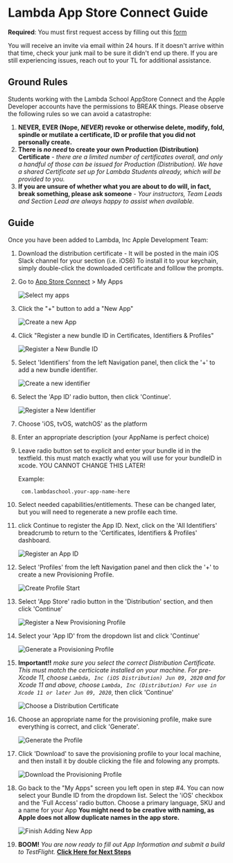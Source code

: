 # Lambda App Store Connect Guide


**Required**: You must first request access by filling out this [form](https://forms.gle/WmS5j6tcW9XFEEGv7)

You will receive an invite via email within 24 hours. If it doesn't arrive within that time, check your junk mail to be sure it didn't end up there. If you are still experiencing issues, reach out to your TL for additional assistance.

## Ground Rules

Students working with the Lambda School AppStore Connect and the Apple Developer accounts have the permissions to BREAK things. Please observe the following rules so we can avoid a catastrophe:

1. **NEVER, EVER (Nope, *NEVER*) revoke or otherwise delete, modify, fold, spindle or mutilate a certificate, ID or profile that you did not personally create.**
2. **There is *no need* to create your own Production (Distribution) Certificate** - *there are a limited number of certificates overall, and only a handful of those can be issued for Production (Distribution). We have a shared Certificate set up for Lambda Students already, which will be provided to you.*
3. **If you are unsure of whether what you are about to do will, in fact, break something, please ask someone** - *Your instructors, Team Leads and Section Lead are always happy to assist when available.*

## Guide

Once you have been added to Lambda, Inc Apple Development Team:

1. Download the distribution certificate - It will be posted in the main iOS Slack channel for your section (i.e. iOS6) To install it to your keychain, simply double-click the downloaded certificate and folllow the prompts.

2. Go to [App Store Connect](https://appstoreconnect.apple.com/login) > My Apps

	![Select my apps](./Assets/Images/1.Select-my-apps.png)
	
3. Click the "+" button to add a "New App"
    
    ![Create a new App](./Assets/Images/2.Create-a-New-App.png)
    
4. Click "Register a new bundle ID in Certificates, Identifiers & Profiles"
	
	![Register a New Bundle ID](./Assets/Images/3.Register-a-New-Bundle-ID.png)
	
5. Select 'Identifiers' from the left Navigation panel, then click the '+' to add a new bundle identifier.

	![Create a new identifier](./Assets/Images/4.CreateANewIdentifier.png)
	
6. Select the 'App ID' radio button, then click 'Continue'.

	![Register a New Identifier](./Assets/Images/5.RegisterANewIdentifier.png)
	
7. Choose 'iOS, tvOS, watchOS' as the platform
8. Enter an appropriate description (your AppName is perfect choice)
9. Leave radio button set to explicit and enter your bundle id in the textfield. this must match exactly what you will use for your bundleID in xcode. YOU CANNOT CHANGE THIS LATER!
	
	Example: 
		
		com.lambdaschool.your-app-name-here

10. Select needed capabilities/entitlements. These can be changed later, but you will need to regenerate a new profile each time.
11. click Continue to register the App ID. Next, click on the 'All Identifiers' breadcrumb to return to the 'Certificates, Identifiers & Profiles' dashboard.

	![Register an App ID](./Assets/Images/6.RegisterAnAppID.png)
	
12. Select 'Profiles' from the left Navigation panel and then click the '+' to create a new Provisioning Profile.

	![Create Profile Start](./Assets/Images/7.CreateAProfile-1.png)
	
13. Select 'App Store' radio button in the 'Distribution' section, and then click 'Continue'

	![Register a New Provisioning Profile](./Assets/Images/8.RegisterNewProvisioningProfile.png)
	
14. Select your 'App ID' from the dropdown list and click 'Continue'

	![Generate a Provisioning Profile](./Assets/Images/9.GenerateProvisioningProfile.png)
	
15. **Important!!** *make sure you select the correct Distribution Certificate. This must match the certicicate installed on your machine. For pre-Xcode 11, choose `Lambda, Inc (iOS Distribution) Jun 09, 2020` and for Xcode 11 and above, choose `Lambda, Inc (Distribution) For use in Xcode 11 or later Jun 09, 2020`*, then click 'Continue'

	![Choose a Distribution Certificate](./Assets/Images/10.ChooseDistributionCertificate.png)
	
16. Choose an appropriate name for the provisioning profile, make sure everything is correct, and click 'Generate'.

	![Generate the Profile](./Assets/Images/11.GenerateTheProfile.png)
	
17. Click 'Download' to save the provisioning profile to your local machine, and then install it by double clicking the file and folowing any prompts.

	![Download the Provisioning Profile](./Assets/Images/12.DownloadProvisioningProfile.png)
	
18. Go back to the "My Apps" screen you left open in step #4. You can now select your Bundle ID from the dropdown list. Select the 'iOS' checkbox and the 'Full Access' radio button. Choose a primary language, SKU and a name for your App **You might need to be creative with naming, as Apple does not allow duplicate names in the app store.**

	![Finish Adding New App](./Assets/Images/13.FinishAddingNewApp.png)
	
19. **BOOM!** *You are now ready to fill out App Information and submit a build to TestFlight.* [**Click Here for Next Steps**](https://help.apple.com/xcode/mac/current/#/dev91fe7130a)